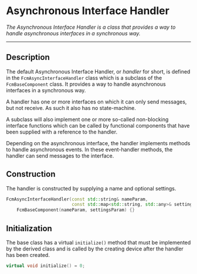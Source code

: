 # Asynchronous Interface Handler
_The Asynchronous Interface Handler is a class that provides a way to handle asynchronous interfaces in a synchronous way._

---

## Description

The default Asynchronous Interface Handler, or _handler_ for short, is defined in the `FcmAsyncInterfaceHandler` class which is a subclass of the `FcmBaseComponent` class. It provides a way to handle asynchronous interfaces in a synchronous way.

A handler has one or more interfaces on which it can only send messages, but not receive. As such it also has no state-machine.

A subclass will also implement one or more so-called non-blocking interface functions which can be called by functional components that have been supplied with a reference to the handler.

Depending on the asynchronous interface, the handler implements methods to handle asynchronous events. In these event-handler methods, the handler can send messages to the interface.

## Construction

The handler is constructed by supplying a name and optional settings.

```cpp
FcmAsyncInterfaceHandler(const std::string& nameParam,
                         const std::map<std::string, std::any>& settingsParam = {}) :
    FcmBaseComponent(nameParam, settingsParam) {}
```

## Initialization

The base class has a virtual `initialize()` method that must be implemented by the derived class and is called by the creating device after the handler has been created.

```cpp
virtual void initialize() = 0;
```

